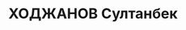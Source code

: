 ---
title: ХОДЖАНОВ Султанбек
description: 'Род. в 1894, Южно-Казахстанская обл., казах. Проживал: гор. Ташкент.
  Зам. упол. Комиссии сов контроля СНК СССР по Узбекистану.

  Приговор: ВК ВС СССР, 08.02.1938.

  Реабилитирован ВК ВС СССР 05.07.1957'
---